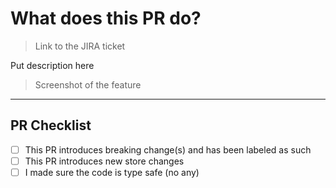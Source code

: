 # What does this PR do?

> Link to the JIRA ticket

Put description here

> Screenshot of the feature

---

## PR Checklist

- [ ] This PR introduces breaking change(s) and has been labeled as such
- [ ] This PR introduces new store changes
- [ ] I made sure the code is type safe (no any)
